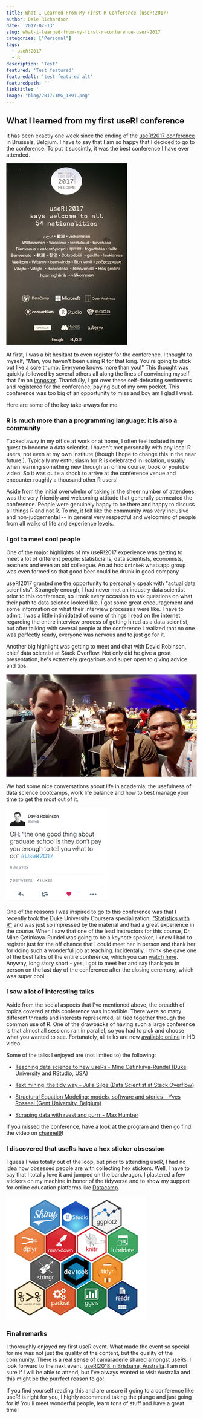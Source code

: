 ```yaml
---
title: What I Learned From My First R Conference (useR!2017)
author: Dale Richardson
date: '2017-07-13'
slug: what-i-learned-from-my-first-r-conference-user-2017
categories: ["Personal"]
tags:
  - useR!2017
  - R
description: 'Test'
featured: 'Test featured'
featuredalt: 'test featured alt'
featuredpath: ''
linktitle: ''
image: "blog/2017/IMG_1891.png"
---
```


## What I learned from my first useR! conference

It has been exactly one week since the ending of the [useR!2017 conference](http://www.user2017.brussels) in Brussels, Belgium. I have to say that I am so happy that I decided to go to the conference. To put it succintly, it was the best conference I have ever attended.

![](IMG_1891.png)

At first, I was a bit hesitant to even register for the conference. I thought to myself, "Man, you haven't been using R for that long. You're going to stick out like a sore thumb. Everyone knows more than you!" This thought was quickly followed by several others all along the lines of convincing myself that I'm an [imposter](https://en.wikipedia.org/wiki/Impostor_syndrome). Thankfully, I got over these self-defeating sentiments and registered for the conference, paying out of my own pocket. This conference was too big of an opportunity to miss and boy am I glad I went.

Here are some of the key take-aways for me.

### R is much more than a programming language: it is also a community

Tucked away in my office at work or at home, I often feel isolated in my quest to become a data scientist. I haven't met personally with any local R users, not even at my own institute (though I hope to change this in the near future!). Typically my enthusiasm for R is celebrated in isolation, usually when learning something new through an online course, book or youtube video. So it was quite a shock to arrive at the conference venue and encounter roughly a thousand other R users!

Aside from the initial overwhelm of taking in the sheer number of attendees, was the very friendly and welcoming attitude that generally permeated the conference. People were genuinely happy to be there and happy to discuss all things R and not R. To me, it felt like the community was very inclusive and non-judgemental -- in general very respectful and welcoming of people from all walks of life and experience levels. 

### I got to meet cool people

One of the major highlights of my useR!2017 experience was getting to meet a lot of different people: statisticians, data scientists, economists, teachers and even an old colleague. An ad hoc `DrinkeR` whatsapp group was even formed so that good beer could be drunk in good company. 

useR!2017 granted me the opportunity to personally speak with "actual data scientists". Strangely enough, I had never met an industry data scientist prior to this conference, so I took every occasion to ask questions on what their path to data science looked like. I got some great encouragement and some information on what their interview processes were like. I have to admit, I was a little intimidated of some of things I read on the internet regarding the entire interview process of getting hired as a data scientist, but after talking with several people at the conference I realized that no one was perfectly ready, everyone was nervous and to just go for it.  

Another big highlight was getting to meet and chat with David Robinson, chief data scientist at Stack Overflow. Not only did he give a great presentation, he's extremely gregarious and super open to giving advice and tips. 

![David Robinson, myself and Thanos Gatos at the conference dinner.](IMG_1881.png)

We had some nice conversations about life in academia, the usefulness of data science bootcamps, work life balance and how to best manage your time to get the most out of it. 

![](tweet.png)

One of the reasons I was inspired to go to this conference was that I recently took the Duke University Coursera specialization, ["Statistics with R"](https://www.coursera.org/specializations/statistics) and was just so impressed by the material and had a great experience in the course. When I saw that one of the lead instructors for this course, Dr. Mine Çetinkaya-Rundel was going to be a keynote speaker, I knew I had to register just for the off chance that I could meet her in person and thank her for doing such a wonderful job at teaching. Incidentally, I think she gave one of the best talks of the entire conference, which you can [watch here](https://channel9.msdn.com/Events/useR-international-R-User-conferences/useR-International-R-User-2017-Conference/KEYNOTE-Teaching-data-science-to-new-useRs). Anyway, long story short - yes, I got to meet her and say thank you in person on the last day of the conference after the closing ceremony, which was super cool.

### I saw a lot of interesting talks

Aside from the social aspects that I've mentioned above, the breadth of topics covered at this conference was incredible. There were so many different threads and interests represented, all tied together through the common use of R. One of the drawbacks of having such a large conference is that almost all sessions ran in parallel, so you had to pick and choose what you wanted to see. Fortunately, all talks are now [available online](https://channel9.msdn.com/Events/useR-international-R-User-conferences/useR-International-R-User-2017-Conference?sort=rating&direction=asc) in HD video. 

Some of the talks I enjoyed are (not limited to) the following:

- [Teaching data science to new useRs - Mine Cetinkaya-Rundel (Duke University and RStudio, USA)](https://channel9.msdn.com/Events/useR-international-R-User-conferences/useR-International-R-User-2017-Conference/KEYNOTE-Teaching-data-science-to-new-useRs)

- [Text mining, the tidy way - Julia Silge (Data Scientist at Stack Overflow)](https://channel9.msdn.com/Events/useR-international-R-User-conferences/useR-International-R-User-2017-Conference/Text-mining-the-tidy-way)

- [Structural Equation Modeling: models, software and stories - Yves Rosseel (Gent University, Belgium)](https://channel9.msdn.com/Events/useR-international-R-User-conferences/useR-International-R-User-2017-Conference/KEYNOTE-Structural-Equation-Modeling-models-software-and-stories)

- [Scraping data with rvest and purrr - Max Humber](https://channel9.msdn.com/Events/useR-international-R-User-conferences/useR-International-R-User-2017-Conference/Scraping-data-with-rvest-and-purrr)

If you missed the conference, have a look at the [program](https://user2017.brussels/schedule) and then go find the video on [channel9](https://channel9.msdn.com/Events/useR-international-R-User-conferences/useR-International-R-User-2017-Conference/)!

### I discovered that useRs have a hex sticker obsession

I guess I was totally out of the loop, but prior to attending useR, I had no idea how obsessed people are with collecting hex stickers. Well, I have to say that I totally love it and jumped on the bandwagon. I plastered a few stickers on my machine in honor of the tidyverse and to show my support for online education platforms like [Datacamp](www.datacamp.com). 

![Cool stickers from Rstudio](hex-stickers.png)

### Final remarks

I thoroughly enjoyed my first useR event. What made the event so special for me was not just the quality of the content, but the quality of the community. There is a real sense of camaraderie shared amongst useRs. I look forward to the next event, [useR!2018 in Brisbane, Australia](/registration/). I am not sure if I will be able to attend, but I've always wanted to visit Australia and this might be the purrfect reason to go! 

If you find yourself reading this and are unsure if going to a conference like useR! is right for you, I highly recommend taking the plunge and just going for it! You'll meet wonderful people, learn tons of stuff and have a great time!



